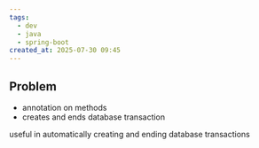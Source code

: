```yaml
---
tags:
  - dev
  - java
  - spring-boot
created_at: 2025-07-30 09:45
---
```

## Problem
- annotation on methods
- creates and ends database transaction

useful in automatically creating and ending database transactions